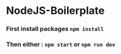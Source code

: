 # NodeJS-Boilerplate
### First install packages `npm install`
### Then either : `npm start` or `npm run dev`
